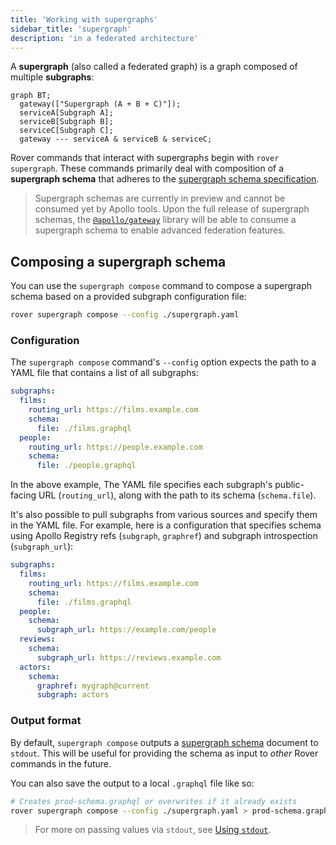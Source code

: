 ```yaml
---
title: 'Working with supergraphs'
sidebar_title: 'supergraph'
description: 'in a federated architecture'
---
```


A **supergraph** (also called a federated graph) is a graph composed of multiple **subgraphs**:

```mermaid
graph BT;
  gateway(["Supergraph (A + B + C)"]);
  serviceA[Subgraph A];
  serviceB[Subgraph B];
  serviceC[Subgraph C];
  gateway --- serviceA & serviceB & serviceC;
```

Rover commands that interact with supergraphs begin with `rover supergraph`. These commands primarily deal with composition of a **supergraph schema** that adheres to the [supergraph schema specification](https://apollo-specs.github.io/core/draft/pre-0).

> Supergraph schemas are currently in preview and cannot be consumed yet by Apollo tools. Upon the full release of supergraph schemas, the [`@apollo/gateway`](https://www.apollographql.com/docs/federation/gateway/) library will be able to consume a supergraph schema to enable advanced federation features.

## Composing a supergraph schema

You can use the `supergraph compose` command to compose a supergraph schema based on a provided subgraph configuration file:

```bash
rover supergraph compose --config ./supergraph.yaml
```

### Configuration

The `supergraph compose` command's `--config` option expects the path to a YAML file that contains a list of all subgraphs:

```yaml
subgraphs:
  films:
    routing_url: https://films.example.com
    schema: 
      file: ./films.graphql
  people:
    routing_url: https://people.example.com
    schema: 
      file: ./people.graphql
```

In the above example, The YAML file specifies each subgraph's public-facing URL (`routing_url`), along with the path to its schema (`schema.file`).

It's also possible to pull subgraphs from various sources and specify them in the YAML file. For example, here is a configuration that specifies schema using Apollo Registry refs (`subgraph`, `graphref`) and subgraph introspection (`subgraph_url`):

```yaml
subgraphs:
  films:
    routing_url: https://films.example.com
    schema: 
      file: ./films.graphql
  people:
    schema: 
      subgraph_url: https://example.com/people
  reviews:
    schema: 
      subgraph_url: https://reviews.example.com
  actors:
    schema: 
      graphref: mygraph@current 
      subgraph: actors 
```

### Output format

By default, `supergraph compose` outputs a [supergraph schema](https://apollo-specs.github.io/core/draft/pre-0) document to `stdout`. This will be useful for providing the schema as input to _other_ Rover commands in the future.

You can also save the output to a local `.graphql` file like so:

```bash
# Creates prod-schema.graphql or overwrites if it already exists
rover supergraph compose --config ./supergraph.yaml > prod-schema.graphql
```

> For more on passing values via `stdout`, see [Using `stdout`](./conventions#using-stdout).
